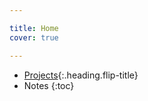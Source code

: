 ```yaml
---

title: Home
cover: true

---
```


* [Projects]{:.heading.flip-title}
* Notes
{:toc}

[Projects]: Projects/index.md
